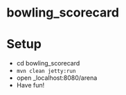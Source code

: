 # bowling_scorecard
# Setup
- cd bowling_scorecard
- `mvn clean jetty:run`
- open _localhost:8080/arena
- Have fun!
